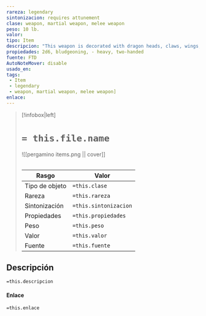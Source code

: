```yaml
---
rareza: legendary
sintonizacion: requires attunement
clase: weapon, martial weapon, melee weapon
peso: 10 lb.
valor: 
tipo: Item
descripcion: "This weapon is decorated with dragon heads, claws, wings, scales, or Draconic letters. When it steeps in a dragon&#x27;s hoard, it absorbs the energy of the dragon&#x27;s breath weapon and deals damage of that type with its special properties.Whenever you roll a 20 on your attack roll with this weapon, each creature of your choice within 5 feet of the target takes 5 damage of the type dealt by the dragon&#x27;s breath weapon.You gain a +3 bonus to attack and damage rolls made using the weapon. On a hit, the weapon deals an extra 3d6 damage of the type dealt by the dragon&#x27;s breath weapon.As an action, you can unleash a 60-foot cone of destructive energy from the weapon. Each creature in that area must make a DC 18 Dexterity saving throw, taking 12d6 damage of the type dealt by the dragon&#x27;s breath weapon on a failed save, or half as much damage on a successful one. Once this action is used, it can&#x27;t be used again until the next dawn. Heavy. Creatures that are Small or Tiny have disadvantage on attack rolls with heavy weapons. A heavy weapon&#x27;s size and bulk make it too large for a Small or Tiny creature to use effectively. Two-Handed. This weapon requires two hands to use. This property is relevant only when you attack with the weapon, not when you simply hold it."
propiedades: 2d6, bludgeoning, - heavy, two-handed
fuente: FTD
AutoNoteMover: disable
usado_en:  
tags: 
 - Item
 - legendary
 - weapon, martial weapon, melee weapon]
enlace: 
---
```


> [!infobox|left]
>  # `= this.file.name`
> ![[pergamino items.png || cover]]
> ######   
> |Rasgo | Valor |
> | --- | --- |
> | Tipo de objeto| `=this.clase`|
>  | Rareza| `=this.rareza`|
> | Sintonización | `=this.sintonizacion` |
> | Propiedades | `=this.propiedades` |
>  | Peso | `=this.peso` |
> | Valor | `=this.valor` |
> | Fuente | `=this.fuente` |


## Descripción
`=this.descripcion`

#### Enlace
`=this.enlace`